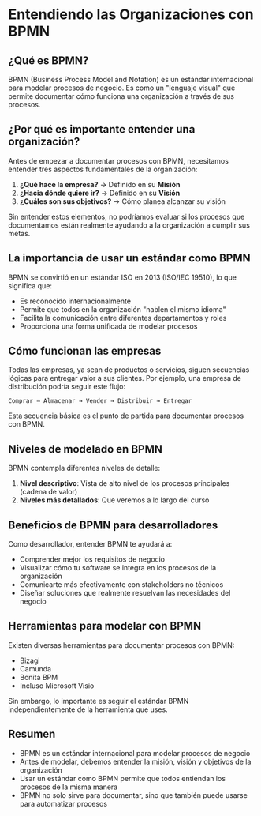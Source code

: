 # Entendiendo las Organizaciones con BPMN

## ¿Qué es BPMN?

BPMN (Business Process Model and Notation) es un estándar internacional para modelar procesos de negocio. Es como un "lenguaje visual" que permite documentar cómo funciona una organización a través de sus procesos.

## ¿Por qué es importante entender una organización?

Antes de empezar a documentar procesos con BPMN, necesitamos entender tres aspectos fundamentales de la organización:

1. **¿Qué hace la empresa?** → Definido en su **Misión**
2. **¿Hacia dónde quiere ir?** → Definido en su **Visión**
3. **¿Cuáles son sus objetivos?** → Cómo planea alcanzar su visión

Sin entender estos elementos, no podríamos evaluar si los procesos que documentamos están realmente ayudando a la organización a cumplir sus metas.

## La importancia de usar un estándar como BPMN

BPMN se convirtió en un estándar ISO en 2013 (ISO/IEC 19510), lo que significa que:

- Es reconocido internacionalmente
- Permite que todos en la organización "hablen el mismo idioma"
- Facilita la comunicación entre diferentes departamentos y roles
- Proporciona una forma unificada de modelar procesos

## Cómo funcionan las empresas

Todas las empresas, ya sean de productos o servicios, siguen secuencias lógicas para entregar valor a sus clientes. Por ejemplo, una empresa de distribución podría seguir este flujo:

```
Comprar → Almacenar → Vender → Distribuir → Entregar
```

Esta secuencia básica es el punto de partida para documentar procesos con BPMN.

## Niveles de modelado en BPMN

BPMN contempla diferentes niveles de detalle:

1. **Nivel descriptivo**: Vista de alto nivel de los procesos principales (cadena de valor)
2. **Niveles más detallados**: Que veremos a lo largo del curso

## Beneficios de BPMN para desarrolladores

Como desarrollador, entender BPMN te ayudará a:

- Comprender mejor los requisitos de negocio
- Visualizar cómo tu software se integra en los procesos de la organización
- Comunicarte más efectivamente con stakeholders no técnicos
- Diseñar soluciones que realmente resuelvan las necesidades del negocio

## Herramientas para modelar con BPMN

Existen diversas herramientas para documentar procesos con BPMN:
- Bizagi
- Camunda
- Bonita BPM
- Incluso Microsoft Visio

Sin embargo, lo importante es seguir el estándar BPMN independientemente de la herramienta que uses.

## Resumen

- BPMN es un estándar internacional para modelar procesos de negocio
- Antes de modelar, debemos entender la misión, visión y objetivos de la organización
- Usar un estándar como BPMN permite que todos entiendan los procesos de la misma manera
- BPMN no solo sirve para documentar, sino que también puede usarse para automatizar procesos
